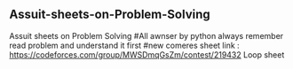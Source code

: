 ## Assuit-sheets-on-Problem-Solving
Assuit sheets on Problem Solving
#All awnser by python
always remember read problem and understand it first
#new comeres
sheet link : https://codeforces.com/group/MWSDmqGsZm/contest/219432
Loop sheet 
